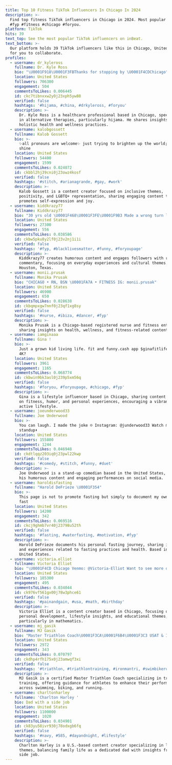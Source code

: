 ```yaml
---
title: Top 10 Fitness TikTok Influencers In Chicago In 2024
description: >-
  Find top fitness TikTok influencers in Chicago in 2024. Most popular hashtags:
  #fyp #fitness #chicago #foryou.
platform: TikTok
hits: 39
text_top: See the most popular TikTok influencers on inBeat.
text_bottom: >-
  Our platform holds 39 TikTok influencers like this in Chicago, United States
  for you to collaborate.
profiles:
  - username: dr_kyleross
    fullname: Dr. Kyle Ross
    bio: "\U0001F918\U0001F3FBThanks for stopping by \U0001F4CDChicago"
    location: United States
    followers: 706300
    engagement: 504
    commentsToLikes: 0.006445
    id: ckc7tibnxxw2y0j23xph5yw88
    verified: false
    hashtags: '#hijama, #china, #drkyleross, #foryou'
    description: >-
      Dr. Kyle Ross is a healthcare professional based in Chicago, specializing
      in alternative therapies, particularly hijama. He shares insights on
      holistic health and wellness practices.
  - username: kalobgossett
    fullname: Kalob Gossett
    bio: >-
      ✨all pronouns are welcome✨ just trying to brighten up the world; watch me
      shine
    location: United States
    followers: 54400
    engagement: 1599
    commentsToLikes: 0.024072
    id: ckbbl2hj39cni0j23owz4kosf
    verified: false
    hashtags: '#stitch, #arianagrande, #gay, #work'
    description: >-
      Kalob Gossett is a content creator focused on inclusive themes,
      positivity, and LGBTQ+ representation, sharing engaging content that
      promotes self-expression and joy.
  - username: kiddkrazy77
    fullname: Kiddkrazy77
    bio: "30 yrs old \U0001F468\U0001F3FE‍\U0001F9B3 Made a wrong turn looking for IG \U0001F937\U0001F3FE‍♂️ HTX\U0001F918\U0001F3FE"
    location: United States
    followers: 27300
    engagement: 556
    commentsToLikes: 0.038586
    id: ckbw5pku8y2lf0j23v2nj1i1i
    verified: false
    hashtags: '#fyp, #blacklivesmatter, #funny, #foryoupage'
    description: >-
      Kiddkrazy77 creates humorous content and engages followers with relatable
      commentary, focusing on everyday experiences and cultural themes. Based in
      Houston, Texas.
  - username: monii.prusak
    fullname: Monika Prusak
    bio: "CHICAGO • RN, BSN \U0001FA7A • FITNESS IG: monii.prusak"
    location: United States
    followers: 46900
    engagement: 650
    commentsToLikes: 0.028638
    id: ckbqmpxgw7nnf0j23qf1xg8sy
    verified: false
    hashtags: '#nurse, #ibiza, #dancer, #fyp'
    description: >-
      Monika Prusak is a Chicago-based registered nurse and fitness enthusiast,
      sharing insights on health, wellness, and fitness-related content.
  - username: iamginaaa
    fullname: Gina !
    bio: >-
      Just a grown kid living life. fit and funny.cash app $ginafitlife -chicago
      4K?
    location: United States
    followers: 3961
    engagement: 1165
    commentsToLikes: 0.068774
    id: ckbwin9bk3asl0j239p5xm56q
    verified: false
    hashtags: '#foryou, #foryoupage, #chicago, #fyp'
    description: >-
      Gina is a lifestyle influencer based in Chicago, sharing content focused
      on fitness, humor, and personal experiences, encouraging a vibrant and
      active lifestyle.
  - username: joeunderwood33
    fullname: Joe Underwood
    bio: >-
      You can laugh. I made the joke ☺️ Instagram: @junderwood33 Watch my
      standup⬇️
    location: United States
    followers: 155800
    engagement: 1244
    commentsToLikes: 0.046948
    id: ckdtlqqz203iq0j23pwl22kwp
    verified: false
    hashtags: '#comedy, #stitch, #funny, #duet'
    description: >-
      Joe Underwood is a stand-up comedian based in the United States, known for
      his humorous content and engaging performances on social media.
  - username: haroldisfasting
    fullname: "Harold DeFrieze \U0001F354"
    bio: >-
      This page is not to promote fasting but simply to document my own personal
      fast
    location: United States
    followers: 14200
    engagement: 342
    commentsToLikes: 0.069516
    id: ckcj9ghmb7vr40j23798u52th
    verified: false
    hashtags: '#fasting, #waterfasting, #motivation, #fyp'
    description: >-
      Harold DeFrieze documents his personal fasting journey, sharing insights
      and experiences related to fasting practices and health. Based in the
      United States.
  - username: victoria.elliot
    fullname: Victoria Elliot
    bio: "\U0001F4CD Chicago Venmo: @Victoria-Elliot Want to see more of me? Click link below!\U0001F618"
    location: United States
    followers: 185300
    engagement: 495
    commentsToLikes: 0.034044
    id: ck976vf561gx00j78w3phce61
    verified: false
    hashtags: '#painandgain, #usa, #math, #birthday'
    description: >-
      Victoria Elliot is a content creator based in Chicago, focusing on
      personal development, lifestyle insights, and educational themes,
      particularly in mathematics.
  - username: mj_gasik
    fullname: MJ Gasik
    bio: "Master Triathlon Coach\U0001F3CA\U0001F6B4\U0001F3C3 USAT & Ironman U Certified\U0001F396 #beabetterathlete"
    location: United States
    followers: 2972
    engagement: 343
    commentsToLikes: 0.070797
    id: ckdhp4rfh175x0j23amwqf3xi
    verified: false
    hashtags: '#triathlon, #triathlontraining, #ironmantri, #swimbikerun'
    description: >-
      MJ Gasik is a certified Master Triathlon Coach specializing in triathlon
      training, offering guidance for athletes to enhance their performance
      across swimming, biking, and running.
  - username: charltonharley
    fullname: 'Charlton Harley '
    bio: Dad with a side job
    location: United States
    followers: 1100000
    engagement: 1020
    commentsToLikes: 0.034901
    id: ck83yu58ivr930j78odxgb6fq
    verified: false
    hashtags: '#navy, #585, #dayandnight, #lifestyle'
    description: >-
      Charlton Harley is a U.S.-based content creator specializing in lifestyle
      themes, balancing family life as a dedicated dad with insights from his
      side job.
---
```



